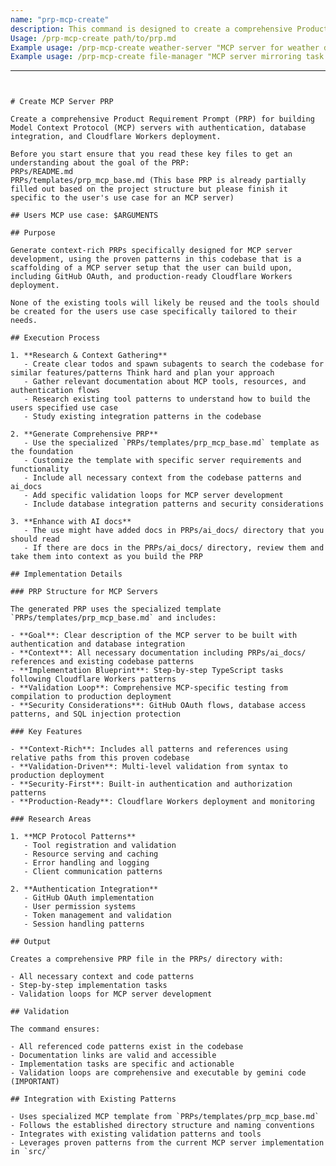 ```yaml
---
name: "prp-mcp-create"
description: This command is designed to create a comprehensive Product Requirement Prompt (PRP) for building Model Context Protocol (MCP) servers referencing this codebase patterns mirroring tool setups for the users specific requirements.
Usage: /prp-mcp-create path/to/prp.md
Example usage: /prp-mcp-create weather-server "MCP server for weather data with API integration"
Example usage: /prp-mcp-create file-manager "MCP server mirroring task master mcp"
```
---
```


# Create MCP Server PRP

Create a comprehensive Product Requirement Prompt (PRP) for building Model Context Protocol (MCP) servers with authentication, database integration, and Cloudflare Workers deployment.

Before you start ensure that you read these key files to get an understanding about the goal of the PRP:
PRPs/README.md
PRPs/templates/prp_mcp_base.md (This base PRP is already partially filled out based on the project structure but please finish it specific to the user's use case for an MCP server)

## Users MCP use case: $ARGUMENTS

## Purpose

Generate context-rich PRPs specifically designed for MCP server development, using the proven patterns in this codebase that is a scaffolding of a MCP server setup that the user can build upon, including GitHub OAuth, and production-ready Cloudflare Workers deployment.

None of the existing tools will likely be reused and the tools should be created for the users use case specifically tailored to their needs.

## Execution Process

1. **Research & Context Gathering**
   - Create clear todos and spawn subagents to search the codebase for similar features/patterns Think hard and plan your approach
   - Gather relevant documentation about MCP tools, resources, and authentication flows
   - Research existing tool patterns to understand how to build the users specified use case
   - Study existing integration patterns in the codebase

2. **Generate Comprehensive PRP**
   - Use the specialized `PRPs/templates/prp_mcp_base.md` template as the foundation
   - Customize the template with specific server requirements and functionality
   - Include all necessary context from the codebase patterns and ai_docs
   - Add specific validation loops for MCP server development
   - Include database integration patterns and security considerations

3. **Enhance with AI docs**
   - The use might have added docs in PRPs/ai_docs/ directory that you should read
   - If there are docs in the PRPs/ai_docs/ directory, review them and take them into context as you build the PRP

## Implementation Details

### PRP Structure for MCP Servers

The generated PRP uses the specialized template `PRPs/templates/prp_mcp_base.md` and includes:

- **Goal**: Clear description of the MCP server to be built with authentication and database integration
- **Context**: All necessary documentation including PRPs/ai_docs/ references and existing codebase patterns
- **Implementation Blueprint**: Step-by-step TypeScript tasks following Cloudflare Workers patterns
- **Validation Loop**: Comprehensive MCP-specific testing from compilation to production deployment
- **Security Considerations**: GitHub OAuth flows, database access patterns, and SQL injection protection

### Key Features

- **Context-Rich**: Includes all patterns and references using relative paths from this proven codebase
- **Validation-Driven**: Multi-level validation from syntax to production deployment
- **Security-First**: Built-in authentication and authorization patterns
- **Production-Ready**: Cloudflare Workers deployment and monitoring

### Research Areas

1. **MCP Protocol Patterns**
   - Tool registration and validation
   - Resource serving and caching
   - Error handling and logging
   - Client communication patterns

2. **Authentication Integration**
   - GitHub OAuth implementation
   - User permission systems
   - Token management and validation
   - Session handling patterns

## Output

Creates a comprehensive PRP file in the PRPs/ directory with:

- All necessary context and code patterns
- Step-by-step implementation tasks
- Validation loops for MCP server development

## Validation

The command ensures:

- All referenced code patterns exist in the codebase
- Documentation links are valid and accessible
- Implementation tasks are specific and actionable
- Validation loops are comprehensive and executable by gemini code (IMPORTANT)

## Integration with Existing Patterns

- Uses specialized MCP template from `PRPs/templates/prp_mcp_base.md`
- Follows the established directory structure and naming conventions
- Integrates with existing validation patterns and tools
- Leverages proven patterns from the current MCP server implementation in `src/`
